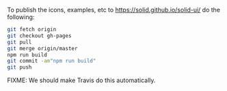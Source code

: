 To publish the icons, examples, etc to https://solid.github.io/solid-ui/ do the following:
```sh
git fetch origin
git checkout gh-pages
git pull
git merge origin/master
npm run build
git commit -am"npm run build"
git push
```

FIXME: We should make Travis do this automatically.
